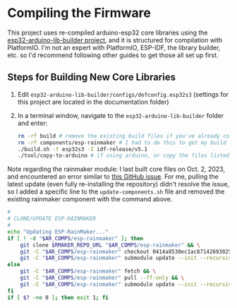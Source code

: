 # Compiling the Firmware

This project uses re-compiled arduino-esp32 core libraries using the [esp32-arduino-lib-builder project](https://github.com/espressif/esp32-arduino-lib-builder), and it is structured for compilation with PlatformIO. I'm not an expert with PlatformIO, ESP-IDF, the library builder, etc. so I'd recommend following other guides to get those all set up first.

## Steps for Building New Core Libraries

1. Edit `esp32-arduino-lib-builder/configs/defconfig.esp32s3` (settings for this project are located in the documentation folder)

2. In a terminal window, navigate to the `esp32-arduino-lib-builder` folder and enter:
    ```bash
    rm -rf build # remove the existing build files if you've already compiled them
    rm -rf components/esp-rainmaker # I had to do this to get my build on Oct 2 to work, may not be necessary now
    ./build.sh -t esp32s3 -I idf-release/v5.1
    ./tool/copy-to-arduino # if using arduino, or copy the files listed in the script to the relevant location for platformIO - I believe it is /Users/[your_username]/.platformio/packages/framework-arduinoespressif32
    ```
Note regarding the rainmaker module: I last built core files on Oct. 2, 2023, and encountered an error similar to [this GitHub issue](https://github.com/espressif/esp32-arduino-lib-builder/issues/138). For me, pulling the latest update (even fully re-installing the repository) didn't resolve the issue, so I added a specific line to the `update-components.sh` file and removed the existing rainmaker component with the command above.
```bash
#
# CLONE/UPDATE ESP-RAINMAKER
#
echo "Updating ESP-RainMaker..."
if [ ! -d "$AR_COMPS/esp-rainmaker" ]; then
    git clone $RMAKER_REPO_URL "$AR_COMPS/esp-rainmaker" && \
    git -C "$AR_COMPS/esp-rainmaker" checkout 0414a8530ec1ac8714269302503c71c238b68836 # <------ this line
    git -C "$AR_COMPS/esp-rainmaker" submodule update --init --recursive
else
    git -C "$AR_COMPS/esp-rainmaker" fetch && \
    git -C "$AR_COMPS/esp-rainmaker" pull --ff-only && \
    git -C "$AR_COMPS/esp-rainmaker" submodule update --init --recursive
fi
if [ $? -ne 0 ]; then exit 1; fi
```